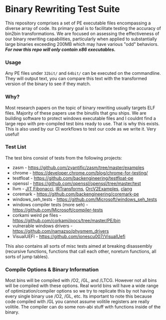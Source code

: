 # Binary Rewriting Test Suite

This repository comprises a set of PE executable files encompassing a diverse array of code. Its primary goal is to facilitate testing the accuracy of bin2bin transformations. We are focused on assessing the effectiveness of our binary rewriting capabilities, particularly when applied to substantially large binaries exceeding 200MB which may have various "odd" behaviors. ***For now this repo will only contain x86 executables.***

### Usage 

Any PE files under `32bit/` and `64bit/` can be executed on the commandline. They will output text, you can compare this text with the transformed version of the binary to see if they match.

### Why?

Most research papers on the topic of binary rewriting usually targets ELF files. Majority of these papers use the binutils that gnu ships. We are building software to protect windows executable files and I couldnt find a large repo with pre-compiled test bins ready to use. That is why this exists. This is also used by our CI workflows to test our code as we write it. Very useful!

### Test List

The test bins consist of tests from the following projects:

- zasm - https://github.com/zyantific/zasm/tree/master/examples
- chrome - https://developer.chrome.com/blog/chrome-for-testing/
- testfloat - https://github.com/backengineering/testfloat-pe
- openssl - https://github.com/openssl/openssl/tree/master/test
- llvm - [JIT Fibonacci](https://github.com/llvm/llvm-project/tree/main/llvm/examples/Fibonacci), [IRTransforms](https://github.com/llvm/llvm-project/tree/main/llvm/examples/IRTransforms), [OrcV2Examples](https://github.com/llvm/llvm-project/tree/main/llvm/examples/OrcV2Examples), [clang](https://clang.llvm.org/docs/UsersManual.html)
- coremark - https://github.com/backengineering/coremark-pe
- windows_seh_tests - https://github.com/Microsoft/windows_seh_tests
- windows compiler tests (more seh) - https://github.com/Microsoft/compiler-tests
- corkami weird pe files - https://github.com/corkami/pocs/tree/master/PE/bin
- vulnerable windows drivers - https://github.com/namazso/physmem_drivers
- VisualUEFI - https://github.com/ionescu007/VisualUefi

This also contains all sorts of misc tests aimed at breaking disassembly (recursive functions, functions that call each other, noreturn functions, all sorts of jump tables).

### Compile Options & Binary Information

Most bins will be compiled with /O2, /GL, and /LTCG. However not all bins will be compiled with these options. Real world bins will have a wide range of optimization/compiler options so we try to replicate this by not having every single binary use /O2, /GL, etc. Its important to note this because code compiled with /GL you cannot assume volitile registers are really volitile. The compiler can do some non-abi stuff with functions inside of the binary.
